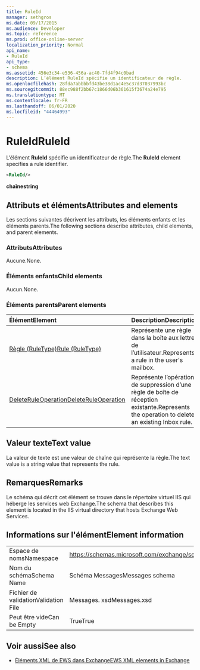 ```yaml
---
title: RuleId
manager: sethgros
ms.date: 09/17/2015
ms.audience: Developer
ms.topic: reference
ms.prod: office-online-server
localization_priority: Normal
api_name:
- RuleId
api_type:
- schema
ms.assetid: 456e3c34-e536-456a-ac40-7fd4f94c0bad
description: L’élément RuleId spécifie un identificateur de règle.
ms.openlocfilehash: 28fda7abbbbfd43be38d1ac4e5c37d37037993bc
ms.sourcegitcommit: 88ec988f2bb67c1866d06b361615f3674a24e795
ms.translationtype: MT
ms.contentlocale: fr-FR
ms.lasthandoff: 06/01/2020
ms.locfileid: "44464993"
---
```

# <a name="ruleid"></a><span data-ttu-id="613b8-103">RuleId</span><span class="sxs-lookup"><span data-stu-id="613b8-103">RuleId</span></span>

<span data-ttu-id="613b8-104">L’élément **RuleId** spécifie un identificateur de règle.</span><span class="sxs-lookup"><span data-stu-id="613b8-104">The **RuleId** element specifies a rule identifier.</span></span> 
  
```XML
<RuleId/>
```

 <span data-ttu-id="613b8-105">**chaîne**</span><span class="sxs-lookup"><span data-stu-id="613b8-105">**string**</span></span>
## <a name="attributes-and-elements"></a><span data-ttu-id="613b8-106">Attributs et éléments</span><span class="sxs-lookup"><span data-stu-id="613b8-106">Attributes and elements</span></span>

<span data-ttu-id="613b8-107">Les sections suivantes décrivent les attributs, les éléments enfants et les éléments parents.</span><span class="sxs-lookup"><span data-stu-id="613b8-107">The following sections describe attributes, child elements, and parent elements.</span></span>
  
### <a name="attributes"></a><span data-ttu-id="613b8-108">Attributs</span><span class="sxs-lookup"><span data-stu-id="613b8-108">Attributes</span></span>

<span data-ttu-id="613b8-109">Aucune.</span><span class="sxs-lookup"><span data-stu-id="613b8-109">None.</span></span>
  
### <a name="child-elements"></a><span data-ttu-id="613b8-110">Éléments enfants</span><span class="sxs-lookup"><span data-stu-id="613b8-110">Child elements</span></span>

<span data-ttu-id="613b8-111">Aucun.</span><span class="sxs-lookup"><span data-stu-id="613b8-111">None.</span></span>
  
### <a name="parent-elements"></a><span data-ttu-id="613b8-112">Éléments parents</span><span class="sxs-lookup"><span data-stu-id="613b8-112">Parent elements</span></span>

|<span data-ttu-id="613b8-113">**Élément**</span><span class="sxs-lookup"><span data-stu-id="613b8-113">**Element**</span></span>|<span data-ttu-id="613b8-114">**Description**</span><span class="sxs-lookup"><span data-stu-id="613b8-114">**Description**</span></span>|
|:-----|:-----|
|[<span data-ttu-id="613b8-115">Règle (RuleType)</span><span class="sxs-lookup"><span data-stu-id="613b8-115">Rule (RuleType)</span></span>](rule-ruletype.md) <br/> |<span data-ttu-id="613b8-116">Représente une règle dans la boîte aux lettres de l’utilisateur.</span><span class="sxs-lookup"><span data-stu-id="613b8-116">Represents a rule in the user's mailbox.</span></span>  <br/> |
|[<span data-ttu-id="613b8-117">DeleteRuleOperation</span><span class="sxs-lookup"><span data-stu-id="613b8-117">DeleteRuleOperation</span></span>](deleteruleoperation.md) <br/> |<span data-ttu-id="613b8-118">Représente l’opération de suppression d’une règle de boîte de réception existante.</span><span class="sxs-lookup"><span data-stu-id="613b8-118">Represents the operation to delete an existing Inbox rule.</span></span>  <br/> |
   
## <a name="text-value"></a><span data-ttu-id="613b8-119">Valeur texte</span><span class="sxs-lookup"><span data-stu-id="613b8-119">Text value</span></span>

<span data-ttu-id="613b8-120">La valeur de texte est une valeur de chaîne qui représente la règle.</span><span class="sxs-lookup"><span data-stu-id="613b8-120">The text value is a string value that represents the rule.</span></span>
  
## <a name="remarks"></a><span data-ttu-id="613b8-121">Remarques</span><span class="sxs-lookup"><span data-stu-id="613b8-121">Remarks</span></span>

<span data-ttu-id="613b8-122">Le schéma qui décrit cet élément se trouve dans le répertoire virtuel IIS qui héberge les services web Exchange.</span><span class="sxs-lookup"><span data-stu-id="613b8-122">The schema that describes this element is located in the IIS virtual directory that hosts Exchange Web Services.</span></span>
  
## <a name="element-information"></a><span data-ttu-id="613b8-123">Informations sur l'élément</span><span class="sxs-lookup"><span data-stu-id="613b8-123">Element information</span></span>

|||
|:-----|:-----|
|<span data-ttu-id="613b8-124">Espace de noms</span><span class="sxs-lookup"><span data-stu-id="613b8-124">Namespace</span></span>  <br/> |https://schemas.microsoft.com/exchange/services/2006/messages  <br/> |
|<span data-ttu-id="613b8-125">Nom du schéma</span><span class="sxs-lookup"><span data-stu-id="613b8-125">Schema Name</span></span>  <br/> |<span data-ttu-id="613b8-126">Schéma Messages</span><span class="sxs-lookup"><span data-stu-id="613b8-126">Messages schema</span></span>  <br/> |
|<span data-ttu-id="613b8-127">Fichier de validation</span><span class="sxs-lookup"><span data-stu-id="613b8-127">Validation File</span></span>  <br/> |<span data-ttu-id="613b8-128">Messages. xsd</span><span class="sxs-lookup"><span data-stu-id="613b8-128">Messages.xsd</span></span>  <br/> |
|<span data-ttu-id="613b8-129">Peut être vide</span><span class="sxs-lookup"><span data-stu-id="613b8-129">Can be Empty</span></span>  <br/> |<span data-ttu-id="613b8-130">True</span><span class="sxs-lookup"><span data-stu-id="613b8-130">True</span></span>  <br/> |
   
## <a name="see-also"></a><span data-ttu-id="613b8-131">Voir aussi</span><span class="sxs-lookup"><span data-stu-id="613b8-131">See also</span></span>



- [<span data-ttu-id="613b8-132">Éléments XML de EWS dans Exchange</span><span class="sxs-lookup"><span data-stu-id="613b8-132">EWS XML elements in Exchange</span></span>](ews-xml-elements-in-exchange.md)

